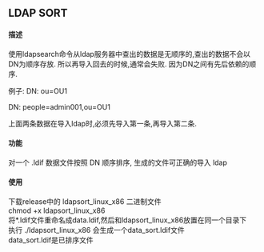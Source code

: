 
## LDAP SORT

#### 描述

  使用ldapsearch命令从ldap服务器中查出的数据是无顺序的,查出的数据不会以DN为顺序存放.
  所以再导入回去的时候,通常会失败. 因为DN之间有先后依赖的顺序.
  
  例子:
  DN: ou=OU1  
   
  DN: people=admin001,ou=OU1   
  
  上面两条数据在导入ldap时,必须先导入第一条,再导入第二条.
  
#### 功能
  对一个 .ldif 数据文件按照 DN 顺序排序, 生成的文件可正确的导入 ldap

#### 使用
  下载release中的 ldapsort_linux_x86 二进制文件    
  chmod +x ldapsort_linux_x86    
  将*.ldif文件重命名成data.ldif,然后和ldapsort_linux_x86放置在同一个目录下   
  执行 ./ldapsort_linux_x86  会生成一个data_sort.ldif文件   
  data_sort.ldif是已排序文件   
